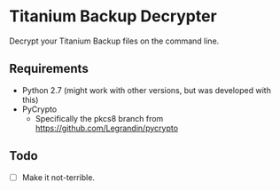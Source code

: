 Titanium Backup Decrypter
=========================

Decrypt your Titanium Backup files on the command line.

Requirements
------------

 * Python 2.7 (might work with other versions, but was developed with this)
 * PyCrypto
	* Specifically the pkcs8 branch from https://github.com/Legrandin/pycrypto


Todo
----

 * [ ] Make it not-terrible.

